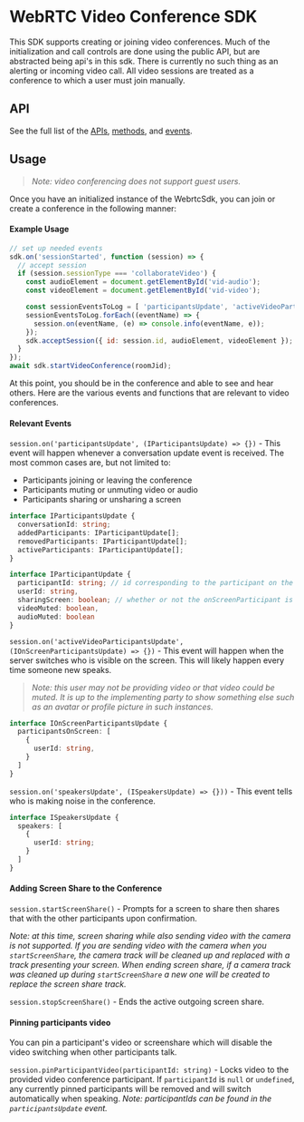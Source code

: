 # WebRTC Video Conference SDK

This SDK supports creating or joining video conferences. Much of the initialization and call controls
are done using the public API, but are abstracted being api's in this sdk. There is currently no such
thing as an alerting or incoming video call. All video sessions are treated as a conference to which
a user must join manually.

## API

See the full list of the [APIs], [methods], and [events].

## Usage

> *Note: video conferencing does not support guest users.*

Once you have an initialized instance of the WebrtcSdk, you can join or create a conference in the following manner:

#### Example Usage

``` javascript
// set up needed events
sdk.on('sessionStarted', function (session) => {
  // accept session
  if (session.sessionType === 'collaborateVideo') {
    const audioElement = document.getElementById('vid-audio');
    const videoElement = document.getElementById('vid-video');

    const sessionEventsToLog = [ 'participantsUpdate', 'activeVideoParticipantsUpdate', 'speakersUpdate' ];
    sessionEventsToLog.forEach((eventName) => {
      session.on(eventName, (e) => console.info(eventName, e));
    });
    sdk.acceptSession({ id: session.id, audioElement, videoElement });
  }
});
await sdk.startVideoConference(roomJid);
```

At this point, you should be in the conference and able to see and hear others. Here are the various events
and functions that are relevant to video conferences.

#### Relevant Events

`session.on('participantsUpdate', (IParticipantsUpdate) => {})` - This event will happen whenever a conversation update event is received.
The most common cases are, but not limited to:
  - Participants joining or leaving the conference
  - Participants muting or unmuting video or audio
  - Participants sharing or unsharing a screen

``` typescript
interface IParticipantsUpdate {
  conversationId: string;
  addedParticipants: IParticipantUpdate[];
  removedParticipants: IParticipantUpdate[];
  activeParticipants: IParticipantUpdate[];
}

interface IParticipantUpdate {
  participantId: string; // id corresponding to the participant on the conversation,
  userId: string,
  sharingScreen: boolean; // whether or not the onScreenParticipant is sharing their screen,
  videoMuted: boolean,
  audioMuted: boolean
}
```


`session.on('activeVideoParticipantsUpdate', (IOnScreenParticipantsUpdate) => {})` - This event will happen when
the server switches who is visible on the screen. This will likely happen every time someone new speaks.

> *Note: this user may not be providing video or that video could be muted. It is up to the
> implementing party to show something else such as an avatar or profile picture in such instances.*

``` typescript
interface IOnScreenParticipantsUpdate {
  participantsOnScreen: [
    {
      userId: string,
    }
  ]
}
```

`session.on('speakersUpdate', (ISpeakersUpdate) => {}))` - This event tells who is making noise in the conference.

``` typescript
interface ISpeakersUpdate {
  speakers: [
    {
      userId: string;
    }
  ]
}
```

#### Adding Screen Share to the Conference

`session.startScreenShare()` - Prompts for a screen to share then shares that with the other
participants upon confirmation.

*Note: at this time, screen sharing while also sending video with the camera is not supported.
If you are sending video with the camera when you `startScreenShare`, the camera track will
be cleaned up and replaced with a track presenting your screen. When ending screen share, if
a camera track was cleaned up during `startScreenShare` a new one will be created to replace the screen share track.*

`session.stopScreenShare()` - Ends the active outgoing screen share.

#### Pinning participants video

You can pin a participant's video or screenshare which will disable the video switching when other participants talk.

`session.pinParticipantVideo(participantId: string)` - Locks video to the provided video conference participant. If `participantId` is `null`
or `undefined`, any currently pinned participants will be removed and will switch automatically when speaking. *Note: participantIds can
be found in the `participantsUpdate` event.*

[APIs]: index.md#api
[methods]: index.md#methods
[events]: index.md#events
